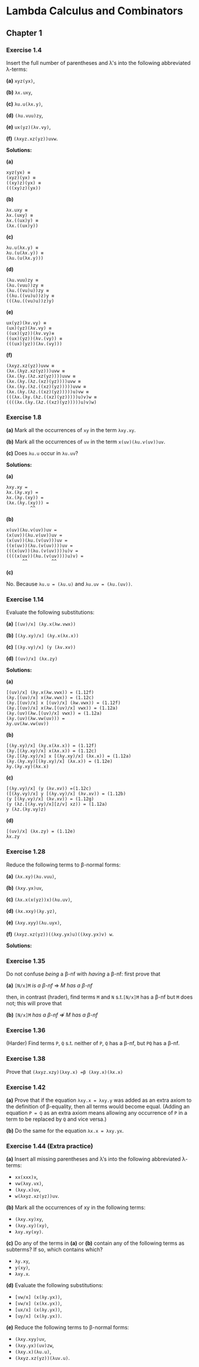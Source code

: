 # Lambda Calculus and Combinators

## Chapter 1

### Exercise 1.4
Insert the full number of parentheses and λ's into the following abbreviated λ-terms:

**(a)** `xyz(yx)`,

**(b)** `λx.uxy`,

**(c)** `λu.u(λx.y)`,

**(d)** `(λu.vuu)zy`,

**(e)** `ux(yz)(λv.vy)`,

**(f)** `(λxyz.xz(yz))uvw`.

**Solutions:**

**(a)**
```
xyz(yx) ≡
(xyz)(yx) ≡
((xy)z)(yx) ≡
(((xy)z)(yx))
```

**(b)**
```
λx.uxy ≡
λx.(uxy) ≡
λx.((ux)y) ≡
(λx.((ux)y))
```

**(c)**
```
λu.u(λx.y) ≡
λu.(u(λx.y)) ≡
(λu.(u(λx.y)))
```

**(d)**
```
(λu.vuu)zy ≡
(λu.(vuu))zy ≡
(λu.((vu)u))zy ≡
((λu.((vu)u))z)y ≡
(((λu.((vu)u))z)y)
```

**(e)**
```
ux(yz)(λv.vy) ≡
(ux)(yz)(λv.vy) ≡
((ux)(yz))(λv.vy)≡
((ux)(yz))(λv.(vy)) ≡
(((ux)(yz))(λv.(vy)))
```

**(f)**
```
(λxyz.xz(yz))uvw ≡
(λx.(λyz.xz(yz)))uvw ≡
(λx.(λy.(λz.xz(yz))))uvw ≡
(λx.(λy.(λz.(xz)(yz))))uvw ≡
(λx.(λy.(λz.((xz)(yz)))))uvw ≡
(λx.(λy.(λz.((xz)(yz)))))u)vw ≡
(((λx.(λy.(λz.((xz)(yz)))))u)v)w ≡
((((λx.(λy.(λz.((xz)(yz)))))u)v)w)
```

### Exercise 1.8

**(a)** Mark all the occurrences of `xy` in the term `λxy.xy`.

**(b)** Mark all the occurrences of `uv` in the term `x(uv)(λu.v(uv))uv`.

**(c)** Does `λu.u` occur in `λu.uv`?

**Solutions:**

**(a)**
```
λxy.xy =
λx.(λy.xy) =
λx.(λy.(xy)) =
(λx.(λy.(xy))) =
         ^^
```

**(b)**
```
x(uv)(λu.v(uv))uv =
(x(uv))(λu.v(uv))uv =
(x(uv))(λu.(v(uv)))uv =
((x(uv))(λu.(v(uv))))uv =
(((x(uv))(λu.(v(uv))))u)v =
((((x(uv))(λu.(v(uv))))u)v) =
      ^^         ^^ 
```

**(c)**

No. Because `λu.u = (λu.u)` and `λu.uv = (λu.(uv))`.

### Exercise 1.14
Evaluate the following substitutions:

**(a)** `[(uv)/x] (λy.x(λw.vwx))`

**(b)** `[(λy.xy)/x] (λy.x(λx.x))`

**(c)** `[(λy.vy)/x] (y (λv.xv))`

**(d)** `[(uv)/x] (λx.zy)`

**Solutions:**

**(a)** 
```
[(uv)/x] (λy.x(λw.vwx)) = (1.12f)
(λy.[(uv)/x] x(λw.vwx)) = (1.12c)
(λy.[(uv)/x] x [(uv)/x] (λw.vwx)) = (1.12f)
(λy.[(uv)/x] x(λw.[(uv)/x] vwx)) = (1.12a)
(λy.(uv)(λw.[(uv)/x] vwx)) = (1.12a)
(λy.(uv)(λw.vw(uv))) = 
λy.uv(λw.vw(uv))
```

**(b)**
```
[(λy.xy)/x] (λy.x(λx.x)) = (1.12f)
(λy.[(λy.xy)/x] x(λx.x)) = (1.12c)
(λy.[(λy.xy)/x] x [(λy.xy)/x] (λx.x)) = (1.12a)
(λy.(λy.xy)[(λy.xy)/x] (λx.x)) = (1.12e)
λy.(λy.xy)(λx.x)
```

**(c)**
```
[(λy.vy)/x] (y (λv.xv)) =(1.12c)
([(λy.vy)/x] y [(λy.vy)/x] (λv.xv)) = (1.12b)
(y [(λy.vy)/x] (λv.xv)) = (1.12g)
(y (λz.[(λy.vy)/x][z/v] xz)) = (1.12a)
y (λz.(λy.vy)z)
```

**(d)**
```
[(uv)/x] (λx.zy) = (1.12e)
λx.zy
```

### Exercise 1.28
Reduce the following terms to β-normal forms:

**(a)** `(λx.xy)(λu.vuu)`,

**(b)** `(λxy.yx)uv`,

**(c)** `(λx.x(x(yz))x)(λu.uv)`,

**(d)** `(λx.xxy)(λy.yz)`,

**(e)** `(λxy.xyy)(λu.uyx)`,

**(f)** `(λxyz.xz(yz))((λxy.yx)u)((λxy.yx)v) w`.

**Solutions:**

### Exercise 1.35
Do not confuse *being* a β-nf with *having* a β-nf: first prove that

**(a)** `[N/x]M` *is a β-nf* ⇒ *M has a β-nf*

then, in contrast (hrader), find terms `M` and `N` s.t.`[N/x]M` has a β-nf but `M` does not;
this will prove that

**(b)** `[N/x]M` *has a β-nf* ⇏ *M has a β-nf*

### Exercise 1.36
(Harder) Find terms `P`, `Q` s.t. neither of `P`, `Q` has a β-nf, but `PQ` has a β-nf.

### Exercise 1.38
Prove that `(λxyz.xzy)(λxy.x) =β (λxy.x)(λx.x)`

### Exercise 1.42
**(a)** Prove that if the equation `λxy.x = λxy.y` was added as an extra axiom to the definition of β-equality, then all
terms would become equal. (Adding an equation `P = Q` as an extra axiom means allowing any occurrence of `P` in a term
to be replaced by `Q` and vice versa.)

**(b)** Do the same for the equation `λx.x = λxy.yx`.

### Exercise 1.44 (Extra practice)
**(a)** Insert all missing parentheses and λ’s into the following abbreviated λ-terms:
- `xx(xxx)x`,
- `vw(λxy.vx)`,
- `(λxy.x)uv`,
- `w(λxyz.xz(yz))uv`.

**(b)** Mark all the occurrences of xy in the following terms:
- `(λxy.xy)xy`,
- `(λxy.xy)(xy)`,
- `λxy.xy(xy)`.

**(c)** Do any of the terms in **(a)** or **(b)** contain any of the following terms as subterms?
If so, which contains which?
- `λy.xy`,
- `y(xy)`,
- `λxy.x`.

**(d)** Evaluate the following substitutions:
- `[vw/x] (x(λy.yx))`,
- `[vw/x] (x(λx.yx))`,
- `[ux/x] (x(λy.yx))`,
- `[uy/x] (x(λy.yx))`.

**(e)** Reduce the following terms to β-normal forms:
- `(λxy.xyy)uv`,
- `(λxy.yx)(uv)zw`,
- `(λxy.x)(λu.u)`,
- `(λxyz.xz(yz))(λuv.u)`.

